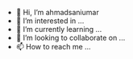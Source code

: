 - 👋 Hi, I’m ahmadsaniumar
- 👀 I’m interested in ...
- 🌱 I’m currently learning ...
- 💞️ I’m looking to collaborate on ...
- 📫 How to reach me ...

<!---
ahmadsaniumar/ahmadsaniumar is a ✨ special ✨ repository because its `README.md` (this file) appears on your GitHub profile.
You can click the Preview link to take a look at your changes.
--->
